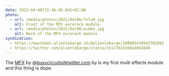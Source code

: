 ```yaml
---
date: 2022-04-06T15:46:50.641+02:00
photo:
  - url: /media/photos/2022/04/06/7nlo9.jpg
    alt: Front of the MFX eurorack module
  - url: /media/photos/2022/04/06/ocbbe.jpg
    alt: Back of the MFX eurorack module
syndication:
  - https://mastodon.alienlebarge.ch/@alienlebarge/108085438942702982
  - https://twitter.com/alienlebarge/status/1511702416814661640
---
```

The [MFX](https://busycircuits.com/alm032/) by @busycircuits@twitter.com by is my first multi effects module and this thing is dope.

